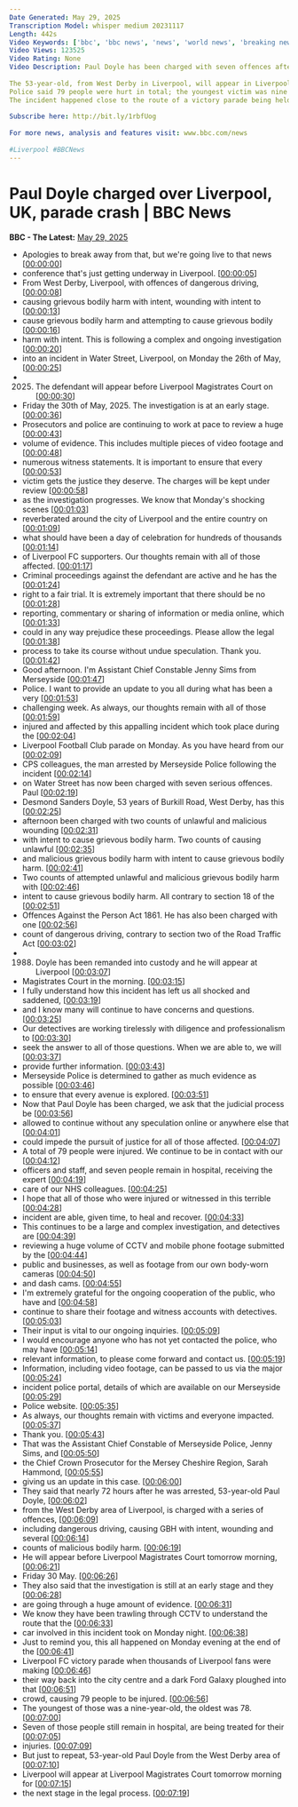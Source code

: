 ```yaml
---
Date Generated: May 29, 2025
Transcription Model: whisper medium 20231117
Length: 442s
Video Keywords: ['bbc', 'bbc news', 'news', 'world news', 'breaking news', 'us news', 'world', 'america', 'usa', 'usa news', 'india news']
Video Views: 123525
Video Rating: None
Video Description: Paul Doyle has been charged with seven offences after the car crash in Liverpool, UK, on Monday.
 
The 53-year-old, from West Derby in Liverpool, will appear in Liverpool Magistrates' Court on Friday.
Police said 79 people were hurt in total; the youngest victim was nine years old, the oldest was 78.
The incident happened close to the route of a victory parade being held to celebrate Liverpool FC's Premier League title.
 
Subscribe here: http://bit.ly/1rbfUog
 
For more news, analysis and features visit: www.bbc.com/news
 
#Liverpool #BBCNews
---
```


# Paul Doyle charged over Liverpool, UK, parade crash | BBC News
**BBC - The Latest:** [May 29, 2025](https://www.youtube.com/watch?v=IY9OpvHGgD4)
*  Apologies to break away from that, but we're going live to that news [[00:00:00](https://www.youtube.com/watch?v=IY9OpvHGgD4&t=0.0s)]
*  conference that's just getting underway in Liverpool. [[00:00:05](https://www.youtube.com/watch?v=IY9OpvHGgD4&t=5.36s)]
*  From West Derby, Liverpool, with offences of dangerous driving, [[00:00:08](https://www.youtube.com/watch?v=IY9OpvHGgD4&t=8.0s)]
*  causing grievous bodily harm with intent, wounding with intent to [[00:00:13](https://www.youtube.com/watch?v=IY9OpvHGgD4&t=13.08s)]
*  cause grievous bodily harm and attempting to cause grievous bodily [[00:00:16](https://www.youtube.com/watch?v=IY9OpvHGgD4&t=16.92s)]
*  harm with intent. This is following a complex and ongoing investigation [[00:00:20](https://www.youtube.com/watch?v=IY9OpvHGgD4&t=20.88s)]
*  into an incident in Water Street, Liverpool, on Monday the 26th of May, [[00:00:25](https://www.youtube.com/watch?v=IY9OpvHGgD4&t=25.96s)]
*  2025. The defendant will appear before Liverpool Magistrates Court on [[00:00:30](https://www.youtube.com/watch?v=IY9OpvHGgD4&t=30.360000000000003s)]
*  Friday the 30th of May, 2025. The investigation is at an early stage. [[00:00:36](https://www.youtube.com/watch?v=IY9OpvHGgD4&t=36.08s)]
*  Prosecutors and police are continuing to work at pace to review a huge [[00:00:43](https://www.youtube.com/watch?v=IY9OpvHGgD4&t=43.52s)]
*  volume of evidence. This includes multiple pieces of video footage and [[00:00:48](https://www.youtube.com/watch?v=IY9OpvHGgD4&t=48.32000000000001s)]
*  numerous witness statements. It is important to ensure that every [[00:00:53](https://www.youtube.com/watch?v=IY9OpvHGgD4&t=53.76s)]
*  victim gets the justice they deserve. The charges will be kept under review [[00:00:58](https://www.youtube.com/watch?v=IY9OpvHGgD4&t=58.2s)]
*  as the investigation progresses. We know that Monday's shocking scenes [[00:01:03](https://www.youtube.com/watch?v=IY9OpvHGgD4&t=63.96s)]
*  reverberated around the city of Liverpool and the entire country on [[00:01:09](https://www.youtube.com/watch?v=IY9OpvHGgD4&t=69.24s)]
*  what should have been a day of celebration for hundreds of thousands [[00:01:14](https://www.youtube.com/watch?v=IY9OpvHGgD4&t=74.48s)]
*  of Liverpool FC supporters. Our thoughts remain with all of those affected. [[00:01:17](https://www.youtube.com/watch?v=IY9OpvHGgD4&t=77.75999999999999s)]
*  Criminal proceedings against the defendant are active and he has the [[00:01:24](https://www.youtube.com/watch?v=IY9OpvHGgD4&t=84.56s)]
*  right to a fair trial. It is extremely important that there should be no [[00:01:28](https://www.youtube.com/watch?v=IY9OpvHGgD4&t=88.44s)]
*  reporting, commentary or sharing of information or media online, which [[00:01:33](https://www.youtube.com/watch?v=IY9OpvHGgD4&t=93.08s)]
*  could in any way prejudice these proceedings. Please allow the legal [[00:01:38](https://www.youtube.com/watch?v=IY9OpvHGgD4&t=98.6s)]
*  process to take its course without undue speculation. Thank you. [[00:01:42](https://www.youtube.com/watch?v=IY9OpvHGgD4&t=102.96000000000001s)]
*  Good afternoon. I'm Assistant Chief Constable Jenny Sims from Merseyside [[00:01:47](https://www.youtube.com/watch?v=IY9OpvHGgD4&t=107.4s)]
*  Police. I want to provide an update to you all during what has been a very [[00:01:53](https://www.youtube.com/watch?v=IY9OpvHGgD4&t=113.92s)]
*  challenging week. As always, our thoughts remain with all of those [[00:01:59](https://www.youtube.com/watch?v=IY9OpvHGgD4&t=119.24000000000001s)]
*  injured and affected by this appalling incident which took place during the [[00:02:04](https://www.youtube.com/watch?v=IY9OpvHGgD4&t=124.96000000000001s)]
*  Liverpool Football Club parade on Monday. As you have heard from our [[00:02:09](https://www.youtube.com/watch?v=IY9OpvHGgD4&t=129.6s)]
*  CPS colleagues, the man arrested by Merseyside Police following the incident [[00:02:14](https://www.youtube.com/watch?v=IY9OpvHGgD4&t=134.64s)]
*  on Water Street has now been charged with seven serious offences. Paul [[00:02:19](https://www.youtube.com/watch?v=IY9OpvHGgD4&t=139.28s)]
*  Desmond Sanders Doyle, 53 years of Burkill Road, West Derby, has this [[00:02:25](https://www.youtube.com/watch?v=IY9OpvHGgD4&t=145.76s)]
*  afternoon been charged with two counts of unlawful and malicious wounding [[00:02:31](https://www.youtube.com/watch?v=IY9OpvHGgD4&t=151.35999999999999s)]
*  with intent to cause grievous bodily harm. Two counts of causing unlawful [[00:02:35](https://www.youtube.com/watch?v=IY9OpvHGgD4&t=155.92s)]
*  and malicious grievous bodily harm with intent to cause grievous bodily harm. [[00:02:41](https://www.youtube.com/watch?v=IY9OpvHGgD4&t=161.48s)]
*  Two counts of attempted unlawful and malicious grievous bodily harm with [[00:02:46](https://www.youtube.com/watch?v=IY9OpvHGgD4&t=166.6s)]
*  intent to cause grievous bodily harm. All contrary to section 18 of the [[00:02:51](https://www.youtube.com/watch?v=IY9OpvHGgD4&t=171.12s)]
*  Offences Against the Person Act 1861. He has also been charged with one [[00:02:56](https://www.youtube.com/watch?v=IY9OpvHGgD4&t=176.24s)]
*  count of dangerous driving, contrary to section two of the Road Traffic Act [[00:03:02](https://www.youtube.com/watch?v=IY9OpvHGgD4&t=182.64s)]
*  1988. Doyle has been remanded into custody and he will appear at Liverpool [[00:03:07](https://www.youtube.com/watch?v=IY9OpvHGgD4&t=187.96s)]
*  Magistrates Court in the morning. [[00:03:15](https://www.youtube.com/watch?v=IY9OpvHGgD4&t=195.32s)]
*  I fully understand how this incident has left us all shocked and saddened, [[00:03:19](https://www.youtube.com/watch?v=IY9OpvHGgD4&t=199.04s)]
*  and I know many will continue to have concerns and questions. [[00:03:25](https://www.youtube.com/watch?v=IY9OpvHGgD4&t=205.04s)]
*  Our detectives are working tirelessly with diligence and professionalism to [[00:03:30](https://www.youtube.com/watch?v=IY9OpvHGgD4&t=210.84s)]
*  seek the answer to all of those questions. When we are able to, we will [[00:03:37](https://www.youtube.com/watch?v=IY9OpvHGgD4&t=217.08s)]
*  provide further information. [[00:03:43](https://www.youtube.com/watch?v=IY9OpvHGgD4&t=223.4s)]
*  Merseyside Police is determined to gather as much evidence as possible [[00:03:46](https://www.youtube.com/watch?v=IY9OpvHGgD4&t=226.60000000000002s)]
*  to ensure that every avenue is explored. [[00:03:51](https://www.youtube.com/watch?v=IY9OpvHGgD4&t=231.32000000000002s)]
*  Now that Paul Doyle has been charged, we ask that the judicial process be [[00:03:56](https://www.youtube.com/watch?v=IY9OpvHGgD4&t=236.0s)]
*  allowed to continue without any speculation online or anywhere else that [[00:04:01](https://www.youtube.com/watch?v=IY9OpvHGgD4&t=241.23999999999998s)]
*  could impede the pursuit of justice for all of those affected. [[00:04:07](https://www.youtube.com/watch?v=IY9OpvHGgD4&t=247.04s)]
*  A total of 79 people were injured. We continue to be in contact with our [[00:04:12](https://www.youtube.com/watch?v=IY9OpvHGgD4&t=252.76s)]
*  officers and staff, and seven people remain in hospital, receiving the expert [[00:04:19](https://www.youtube.com/watch?v=IY9OpvHGgD4&t=259.15999999999997s)]
*  care of our NHS colleagues. [[00:04:25](https://www.youtube.com/watch?v=IY9OpvHGgD4&t=265.24s)]
*  I hope that all of those who were injured or witnessed in this terrible [[00:04:28](https://www.youtube.com/watch?v=IY9OpvHGgD4&t=268.52s)]
*  incident are able, given time, to heal and recover. [[00:04:33](https://www.youtube.com/watch?v=IY9OpvHGgD4&t=273.2s)]
*  This continues to be a large and complex investigation, and detectives are [[00:04:39](https://www.youtube.com/watch?v=IY9OpvHGgD4&t=279.4s)]
*  reviewing a huge volume of CCTV and mobile phone footage submitted by the [[00:04:44](https://www.youtube.com/watch?v=IY9OpvHGgD4&t=284.76s)]
*  public and businesses, as well as footage from our own body-worn cameras [[00:04:50](https://www.youtube.com/watch?v=IY9OpvHGgD4&t=290.44s)]
*  and dash cams. [[00:04:55](https://www.youtube.com/watch?v=IY9OpvHGgD4&t=295.84s)]
*  I'm extremely grateful for the ongoing cooperation of the public, who have and [[00:04:58](https://www.youtube.com/watch?v=IY9OpvHGgD4&t=298.47999999999996s)]
*  continue to share their footage and witness accounts with detectives. [[00:05:03](https://www.youtube.com/watch?v=IY9OpvHGgD4&t=303.56s)]
*  Their input is vital to our ongoing inquiries. [[00:05:09](https://www.youtube.com/watch?v=IY9OpvHGgD4&t=309.35999999999996s)]
*  I would encourage anyone who has not yet contacted the police, who may have [[00:05:14](https://www.youtube.com/watch?v=IY9OpvHGgD4&t=314.71999999999997s)]
*  relevant information, to please come forward and contact us. [[00:05:19](https://www.youtube.com/watch?v=IY9OpvHGgD4&t=319.47999999999996s)]
*  Information, including video footage, can be passed to us via the major [[00:05:24](https://www.youtube.com/watch?v=IY9OpvHGgD4&t=324.64s)]
*  incident police portal, details of which are available on our Merseyside [[00:05:29](https://www.youtube.com/watch?v=IY9OpvHGgD4&t=329.68s)]
*  Police website. [[00:05:35](https://www.youtube.com/watch?v=IY9OpvHGgD4&t=335.16s)]
*  As always, our thoughts remain with victims and everyone impacted. [[00:05:37](https://www.youtube.com/watch?v=IY9OpvHGgD4&t=337.68s)]
*  Thank you. [[00:05:43](https://www.youtube.com/watch?v=IY9OpvHGgD4&t=343.16s)]
*  That was the Assistant Chief Constable of Merseyside Police, Jenny Sims, and [[00:05:50](https://www.youtube.com/watch?v=IY9OpvHGgD4&t=350.48s)]
*  the Chief Crown Prosecutor for the Mersey Cheshire Region, Sarah Hammond, [[00:05:55](https://www.youtube.com/watch?v=IY9OpvHGgD4&t=355.36s)]
*  giving us an update in this case. [[00:06:00](https://www.youtube.com/watch?v=IY9OpvHGgD4&t=360.28000000000003s)]
*  They said that nearly 72 hours after he was arrested, 53-year-old Paul Doyle, [[00:06:02](https://www.youtube.com/watch?v=IY9OpvHGgD4&t=362.6s)]
*  from the West Derby area of Liverpool, is charged with a series of offences, [[00:06:09](https://www.youtube.com/watch?v=IY9OpvHGgD4&t=369.32s)]
*  including dangerous driving, causing GBH with intent, wounding and several [[00:06:14](https://www.youtube.com/watch?v=IY9OpvHGgD4&t=374.23999999999995s)]
*  counts of malicious bodily harm. [[00:06:19](https://www.youtube.com/watch?v=IY9OpvHGgD4&t=379.0s)]
*  He will appear before Liverpool Magistrates Court tomorrow morning, [[00:06:21](https://www.youtube.com/watch?v=IY9OpvHGgD4&t=381.71999999999997s)]
*  Friday 30 May. [[00:06:26](https://www.youtube.com/watch?v=IY9OpvHGgD4&t=386.11999999999995s)]
*  They also said that the investigation is still at an early stage and they [[00:06:28](https://www.youtube.com/watch?v=IY9OpvHGgD4&t=388.2s)]
*  are going through a huge amount of evidence. [[00:06:31](https://www.youtube.com/watch?v=IY9OpvHGgD4&t=391.96s)]
*  We know they have been trawling through CCTV to understand the route that the [[00:06:33](https://www.youtube.com/watch?v=IY9OpvHGgD4&t=393.84s)]
*  car involved in this incident took on Monday night. [[00:06:38](https://www.youtube.com/watch?v=IY9OpvHGgD4&t=398.2s)]
*  Just to remind you, this all happened on Monday evening at the end of the [[00:06:41](https://www.youtube.com/watch?v=IY9OpvHGgD4&t=401.76s)]
*  Liverpool FC victory parade when thousands of Liverpool fans were making [[00:06:46](https://www.youtube.com/watch?v=IY9OpvHGgD4&t=406.71999999999997s)]
*  their way back into the city centre and a dark Ford Galaxy ploughed into that [[00:06:51](https://www.youtube.com/watch?v=IY9OpvHGgD4&t=411.24s)]
*  crowd, causing 79 people to be injured. [[00:06:56](https://www.youtube.com/watch?v=IY9OpvHGgD4&t=416.2s)]
*  The youngest of those was a nine-year-old, the oldest was 78. [[00:07:00](https://www.youtube.com/watch?v=IY9OpvHGgD4&t=420.2s)]
*  Seven of those people still remain in hospital, are being treated for their [[00:07:05](https://www.youtube.com/watch?v=IY9OpvHGgD4&t=425.72s)]
*  injuries. [[00:07:09](https://www.youtube.com/watch?v=IY9OpvHGgD4&t=429.92s)]
*  But just to repeat, 53-year-old Paul Doyle from the West Derby area of [[00:07:10](https://www.youtube.com/watch?v=IY9OpvHGgD4&t=430.92s)]
*  Liverpool will appear at Liverpool Magistrates Court tomorrow morning for [[00:07:15](https://www.youtube.com/watch?v=IY9OpvHGgD4&t=435.52s)]
*  the next stage in the legal process. [[00:07:19](https://www.youtube.com/watch?v=IY9OpvHGgD4&t=439.04s)]
